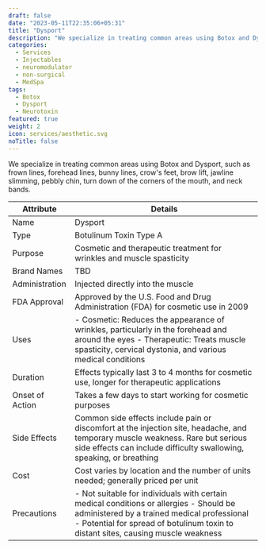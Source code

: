 ```yaml
---
draft: false
date: "2023-05-11T22:35:06+05:31"
title: "Dysport"
description: "We specialize in treating common areas using Botox and Dysport, such as frown lines, forehead lines, bunny lines, crow's feet, brow lift, jawline slimming, pebbly chin, turn down of the corners of the mouth, and neck bands."
categories:
  - Services
  - Injectables
  - neuromodulator
  - non-surgical
  - MedSpa
tags:
  - Botox
  - Dysport
  - Neurotoxin 
featured: true
weight: 2
icon: services/aesthetic.svg
noTitle: false
---
```


We specialize in treating common areas using Botox and Dysport, such as frown lines, forehead lines, bunny lines, crow's feet, brow lift, jawline slimming, pebbly chin, turn down of the corners of the mouth, and neck bands.

| Attribute    | Details                                                                                  |
|--------------|------------------------------------------------------------------------------------------|
| Name         | Dysport                                                                                  |
| Type         | Botulinum Toxin Type A                                                                  |
| Purpose      | Cosmetic and therapeutic treatment for wrinkles and muscle spasticity                  |
| Brand Names  | TBD   |
| Administration | Injected directly into the muscle                                                      |
| FDA Approval | Approved by the U.S. Food and Drug Administration (FDA) for cosmetic use in 2009       |
| Uses         | - Cosmetic: Reduces the appearance of wrinkles, particularly in the forehead and around the eyes - Therapeutic: Treats muscle spasticity, cervical dystonia, and various medical conditions |
| Duration     | Effects typically last 3 to 4 months for cosmetic use, longer for therapeutic applications|
| Onset of Action | Takes a few days to start working for cosmetic purposes                                |
| Side Effects | Common side effects include pain or discomfort at the injection site, headache, and temporary muscle weakness. Rare but serious side effects can include difficulty swallowing, speaking, or breathing |
| Cost         | Cost varies by location and the number of units needed; generally priced per unit      |
| Precautions  | - Not suitable for individuals with certain medical conditions or allergies - Should be administered by a trained medical professional - Potential for spread of botulinum toxin to distant sites, causing muscle weakness     |

